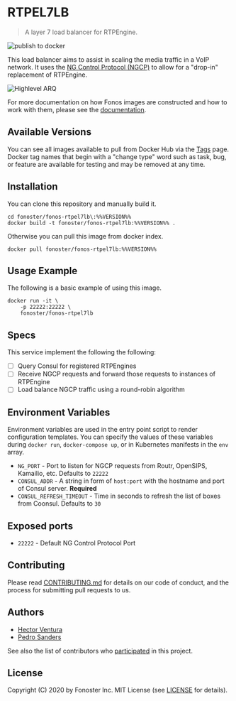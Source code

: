 # RTPEL7LB

> A layer 7 load balancer for RTPEngine.

![publish to docker](https://github.com/fonoster/fonos-rtpel7lb/workflows/publish%20to%20docker%20hub/badge.svg)

This load balancer aims to assist in scaling the media traffic in a VoIP network. It uses the [NG Control Protocol (NGCP)](https://github.com/sipwise/rtpengine#the-ng-control-protocol) to allow for a "drop-in" replacement of RTPEngine.

![Highlevel ARQ](https://raw.githubusercontent.com/fonoster/fonos-rtpel7lb/main/diagram.png "RTPEL7LB, high-level diagram")

For more documentation on how Fonos images are constructed and how to work with them, please see the [documentation](https://github.com/fonoster/fonos).

## Available Versions

You can see all images available to pull from Docker Hub via the [Tags](https://hub.docker.com/repository/registry-1.docker.io/fonoster/fonos-rtpel7lb/tags?page=1) page. Docker tag names that begin with a "change type" word such as task, bug, or feature are available for testing and may be removed at any time.

## Installation

You can clone this repository and manually build it.

```
cd fonoster/fonos-rtpel7lb\:%%VERSION%%
docker build -t fonoster/fonos-rtpel7lb:%%VERSION%% .
```

Otherwise you can pull this image from docker index.

```
docker pull fonoster/fonos-rtpel7lb:%%VERSION%%
```

## Usage Example

The following is a basic example of using this image.

```
docker run -it \
    -p 22222:22222 \
    fonoster/fonos-rtpel7lb
```

## Specs

This service implement the following the following:

- [ ] Query Consul for registered RTPEngines 
- [ ] Receive NGCP requests and forward those requests to instances of RTPEngine
- [ ] Load balance NGCP traffic using a round-robin algorithm

## Environment Variables

Environment variables are used in the entry point script to render configuration templates. You can specify the values of these variables during `docker run`, `docker-compose up`, or in Kubernetes manifests in the `env` array.

- `NG_PORT` - Port to listen for NGCP requests from Routr, OpenSIPS, Kamailio, etc. Defaults to `22222`
- `CONSUL_ADDR` - A string in form of `host:port` with the hostname and port of Consul server. **Required**
- `CONSUL_REFRESH_TIMEOUT` - Time in seconds to refresh the list of boxes from Coonsul. Defaults to `30`

## Exposed ports

- `22222` - Default NG Control Protocol Port

## Contributing

Please read [CONTRIBUTING.md](https://github.com/fonoster/fonos/blob/master/CONTRIBUTING.md) for details on our code of conduct, and the process for submitting pull requests to us.

## Authors

- [Hector Ventura](https://github.com/hectorvent)
- [Pedro Sanders](https://github.com/psanders)

See also the list of contributors who [participated](https://github.com/fonoster/fonos-rtpel7lb/contributors) in this project.

## License

Copyright (C) 2020 by Fonoster Inc. MIT License (see [LICENSE](https://github.com/fonoster/fonos/blob/master/LICENSE) for details).
